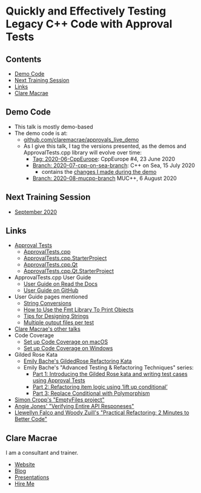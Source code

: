 <a id="top"></a>

# Quickly and Effectively Testing Legacy C++ Code with Approval Tests

<!-- toc -->
## Contents

  * [Demo Code](#demo-code)
  * [Next Training Session](#next-training-session)
  * [Links](#links)
  * [Clare Macrae](#clare-macrae)<!-- endToc -->

## Demo Code

* This talk is mostly demo-based
* The demo code is at:
    * [github.com/claremacrae/approvals_live_demo](https://github.com/claremacrae/approvals_live_demo/)
    * As I give this talk, I tag the versions presented, as the demos and ApprovalTests.cpp library will evolve over time:
        * [Tag: 2020-06-CppEurope](https://github.com/claremacrae/approvals_live_demo/tree/2020-06-CppEurope/): CppEurope #4, 23 June 2020
        * [Branch: 2020-07-cpp-on-sea-branch](https://github.com/claremacrae/approvals_live_demo/tree/2020-07-cpp-on-sea-branch): C++ on Sea, 15 July 2020
            * contains the [changes I made during the demo](https://github.com/claremacrae/approvals_live_demo/compare/2020-07-cpp-on-sea-start-point...2020-07-cpp-on-sea-end-point)
        * [Branch: 2020-08-mucpp-branch](https://github.com/claremacrae/approvals_live_demo/tree/2020-08-mucpp-branch) MUC++, 6 August 2020

## Next Training Session

* [September 2020](https://claremacrae.co.uk/blog/2020/07/approvaltests-training-course)

## Links

* [Approval Tests](https://approvaltests.com)
    * [ApprovalTests.cpp](https://github.com/approvals/ApprovalTests.cpp)
    * [ApprovalTests.cpp.StarterProject](https://github.com/approvals/ApprovalTests.cpp.StarterProject)
    * [ApprovalTests.cpp.Qt](https://github.com/approvals/ApprovalTests.cpp.Qt)
    * [ApprovalTests.cpp.Qt.StarterProject](https://github.com/approvals/ApprovalTests.cpp.Qt.StarterProject)
* ApprovalTests.cpp User Guide
    * [User Guide on Read the Docs](https://approvaltestscpp.readthedocs.io/en/latest/)
    * [User Guide on GitHub](https://github.com/approvals/ApprovalTests.cpp/blob/master/doc/README.md#top)
* User Guide pages mentioned
    * [String Conversions](https://github.com/approvals/ApprovalTests.cpp/blob/master/doc/ToString.md)
    * [How to Use the Fmt Library To Print Objects](https://github.com/approvals/ApprovalTests.cpp/blob/master/doc/how_tos/UseTheFmtLibraryToPrintObjects.md)
    * [Tips for Designing Strings](https://github.com/approvals/ApprovalTests.cpp/blob/master/doc/explanations/TipsForDesigningStrings.md#top)
    * [Multiple output files per test](https://github.com/approvals/ApprovalTests.cpp/blob/master/doc/MultipleOutputFilesPerTest.md)
* [Clare Macrae's other talks](https://claremacrae.co.uk/conferences/presentations.html)
* Code Coverage
    * [Set up Code Coverage on macOS](HowTos/Set_up_Code_Coverage_on_macOS.md)
    * [Set up Code Coverage on Windows](HowTos/Set_up_Code_Coverage_on_Windows.md)
* Gilded Rose Kata
    * [Emily Bache's GildedRose Refactoring Kata](https://github.com/emilybache/GildedRose-Refactoring-Kata)
    * Emily Bache's "Advanced Testing & Refactoring Techniques" series:
      * [Part 1: Introducing the Gilded Rose kata and writing test cases using Approval Tests](https://www.praqma.com/stories/advanced-testing-refactoring-techniques/)
      * [Part 2: Refactoring item logic using ‘lift up conditional’](https://www.praqma.com/stories/advanced-testing-refactoring-techniques-2/)
      * [Part 3: Replace Conditional with Polymorphism](https://www.praqma.com/stories/advanced-testing-refactoring-techniques-3/)
* [Simon Cropp's "EmptyFiles project"](https://github.com/SimonCropp/EmptyFiles)
* [Angie Jones' "Verifying Entire API Responeses"](https://angiejones.tech/verifying-entire-api-responses/)
* [Llewellyn Falco and Woody Zuill's "Practical Refactoring: 2 Minutes to Better Code"](https://youtu.be/aWiwDdx_rdo)

## Clare Macrae

I am a consultant and trainer.

* [Website](https://claremacrae.co.uk)
* [Blog](https://claremacrae.co.uk/blog/)
* [Presentations](https://claremacrae.co.uk/conferences/presentations.html)
* [Hire Me](https://claremacrae.co.uk/consulting/hire_me.html)
